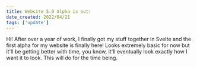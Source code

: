 ```yaml
---
title: Website 5.0 Alpha is out!
date_created: 2022/04/21
tags: ['update']
---
```


Hi! After over a year of work, I finally got my stuff together in Svelte and the first alpha for my website is finally here! Looks extremely basic for now but it'll be getting better with time, you know, it'll eventually look exactly how I want it to look.
This will do for the time being.
